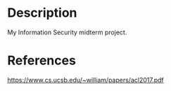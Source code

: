 # Description
My Information Security midterm project.

# References
https://www.cs.ucsb.edu/~william/papers/acl2017.pdf
